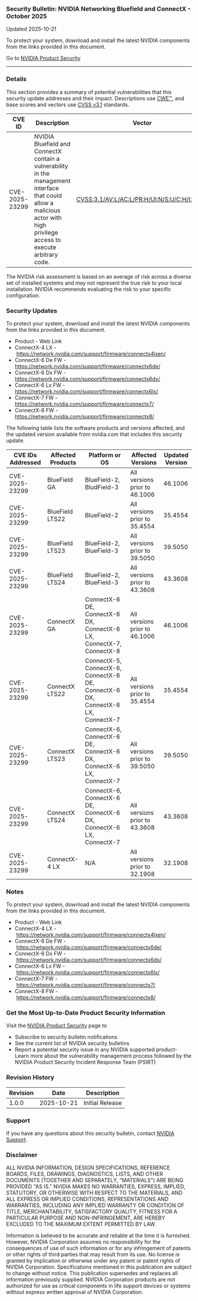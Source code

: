 ### Security Bulletin: NVIDIA Networking Bluefield and ConnectX - October 2025

Updated 2025-10-21

To protect your system, download and install the latest NVIDIA components from the links provided in this document.

Go to [NVIDIA Product Security](https://www.nvidia.com/security/)

_______________________________________________________________________________________________________________________________________________

### Details

This section provides a summary of potential vulnerabilities that this security update addresses and their impact. Descriptions use [CWE™](https://cwe.mitre.org/), and base scores and vectors use [CVSS v3.1](https://www.first.org/cvss/specification-document) standards.

| **CVE ID** | **Description** | **Vector** | **Base Score** | **Severity** | **CWE** | **Impacts** |
| ---------- | ---------------- | ---------- | -------------- | ------------ | -------- | ------------ |
| CVE-2025-23299 | NVIDIA Bluefield and ConnectX contain a vulnerability in the management interface that could allow a malicious actor with high privilege access to execute arbitrary code. | [CVSS:3.1/AV:L/AC:L/PR:H/UI:N/S:U/C:H/I:H/A:H](https://www.first.org/cvss/calculator/3.1#CVSS:3.1/AV:L/AC:L/PR:H/UI:N/S:U/C:H/I:H/A:H) | 6.7 | MEDIUM | [CWE-787](https://cwe.mitre.org/data/definitions/787.html) | Code Execution |

The NVIDIA risk assessment is based on an average of risk across a diverse set of installed systems and may not represent the true risk to your local installation. NVIDIA recommends evaluating the risk to your specific configuration.

### Security Updates

To protect your system, download and install the latest NVIDIA components from the links provided in this document.<div><div><ul><li>Product - Web Link</li><li>ConnectX-4 LX -&nbsp;<a href="https://network.nvidia.com/support/firmware/connectx4lxen/">https://network.nvidia.com/support/firmware/connectx4lxen/</a></li><li>ConnectX-6 De FW - <a href="https://network.nvidia.com/support/firmware/connectx6de/">https://network.nvidia.com/support/firmware/connectx6de/</a></li><li>ConnectX-6 Dx FW - <a href="https://network.nvidia.com/support/firmware/connectx6dx/">https://network.nvidia.com/support/firmware/connectx6dx/</a></li><li>ConnectX-6 Lx FW - <a href="https://network.nvidia.com/support/firmware/connectx6lx/">https://network.nvidia.com/support/firmware/connectx6lx/</a></li><li>ConnectX-7 FW - <a href="https://network.nvidia.com/support/firmware/connectx7/">https://network.nvidia.com/support/firmware/connectx7/</a></li><li>ConnectX-8 FW - <a href="https://network.nvidia.com/support/firmware/connectx8/">https://network.nvidia.com/support/firmware/connectx8/</a></li></ul></div></div>

The following table lists the software products and versions affected, and the updated version available from nvidia.com that includes this security update.

| **CVE IDs Addressed** | **Affected Products** | **Platform or OS** | **Affected Versions** | **Updated Version** |
| --------------------- | --------------------- | ----------------- | --------------------- | ------------------- |
| CVE-2025-23299 | BlueField GA | BlueField-2, BludField-3 | All versions prior to 46.1006 | 46.1006 |
| CVE-2025-23299 | BlueField LTS22 | BlueField-2 | All versions prior to 35.4554 | 35.4554 |
| CVE-2025-23299 | BlueField LTS23 | BlueField-2, BlueField-3 | All versions prior to 39.5050 | 39.5050 |
| CVE-2025-23299 | BlueField LTS24 | BlueField-2, BlueField-3 | All versions prior to 43.3608 | 43.3608 |
| CVE-2025-23299 | ConnectX GA | ConnectX-6 DE, ConnectX-6 DX, ConnectX-6 LX, ConnectX-7, ConnectX-8 | All versions prior to 46.1006 | 46.1006 |
| CVE-2025-23299 | ConnectX LTS22 | ConnectX-5, ConnectX-6, ConnectX-6 DE, ConnectX-6 DX, ConnectX-6 LX, ConnectX-7 | All versions prior to 35.4554 | 35.4554 |
| CVE-2025-23299 | ConnectX LTS23 | ConnectX-6, ConnectX-6 DE, ConnectX-6 DX, ConnectX-6 LX, ConnectX-7 | All versions prior to 39.5050 | 39.5050 |
| CVE-2025-23299 | ConnectX LTS24 | ConnectX-6, ConnectX-6 DE, ConnectX-6 DX, ConnectX-6 LX, ConnectX-7 | All versions prior to 43.3608 | 43.3608 |
| CVE-2025-23299 | ConnectX-4 LX | N/A | All versions prior to 32.1908 | 32.1908 |

### Notes

To protect your system, download and install the latest NVIDIA components from the links provided in this document.<br><ul><li>Product - Web Link</li><li>ConnectX-4 LX -&nbsp;<a href="https://network.nvidia.com/support/firmware/connectx4lxen/">https://network.nvidia.com/support/firmware/connectx4lxen/<br></a></li><li>ConnectX-6 De FW -&nbsp;<a href="https://network.nvidia.com/support/firmware/connectx6de/">https://network.nvidia.com/support/firmware/connectx6de/<br></a></li><li>ConnectX-6 Dx FW -&nbsp;<a href="https://network.nvidia.com/support/firmware/connectx6dx/">https://network.nvidia.com/support/firmware/connectx6dx/<br></a></li><li>ConnectX-6 Lx FW -&nbsp;<a href="https://network.nvidia.com/support/firmware/connectx6lx/">https://network.nvidia.com/support/firmware/connectx6lx/<br></a></li><li>ConnectX-7 FW -&nbsp;<a href="https://network.nvidia.com/support/firmware/connectx7/">https://network.nvidia.com/support/firmware/connectx7/<br></a></li><li>ConnectX-8 FW -&nbsp;<a href="https://network.nvidia.com/support/firmware/connectx8/">https://network.nvidia.com/support/firmware/connectx8/<br></a></li></ul>



### Get the Most Up-to-Date Product Security Information

Visit the [NVIDIA Product Security](https://www.nvidia.com/security/) page to

- Subscribe to security bulletin notifications
- See the current list of NVIDIA security bulletins
- Report a potential security issue in any NVIDIA supported product- Learn more about the vulnerability management process followed by the NVIDIA Product Security Incident Response Team (PSIRT)
### Revision History

| **Revision** | **Date** | **Description** |
| ------------ | -------- | --------------- |
| 1.0.0 | 2025-10-21 | Initial Release |

### Support
If you have any questions about this security bulletin, contact [NVIDIA Support](https://www.nvidia.com/object/support.html).

### Disclaimer
ALL NVIDIA INFORMATION, DESIGN SPECIFICATIONS, REFERENCE BOARDS, FILES, DRAWINGS, DIAGNOSTICS, LISTS, AND OTHER DOCUMENTS (TOGETHER AND SEPARATELY, "MATERIALS") ARE BEING PROVIDED "AS IS." NVIDIA MAKES NO WARRANTIES, EXPRESS, IMPLIED, STATUTORY, OR OTHERWISE WITH RESPECT TO THE MATERIALS, AND ALL EXPRESS OR IMPLIED CONDITIONS, REPRESENTATIONS AND WARRANTIES, INCLUDING ANY IMPLIED WARRANTY OR CONDITION OF TITLE, MERCHANTABILITY, SATISFACTORY QUALITY, FITNESS FOR A PARTICULAR PURPOSE AND NON-INFRINGEMENT, ARE HEREBY EXCLUDED TO THE MAXIMUM EXTENT PERMITTED BY LAW. 

Information is believed to be accurate and reliable at the time it is furnished. However, NVIDIA Corporation assumes no responsibility for the consequences of use of such information or for any infringement of patents or other rights of third parties that may result from its use. No license is granted by implication or otherwise under any patent or patent rights of NVIDIA Corporation. Specifications mentioned in this publication are subject to change without notice. This publication supersedes and replaces all information previously supplied. NVIDIA Corporation products are not authorized for use as critical components in life support devices or systems without express written approval of NVIDIA Corporation.
